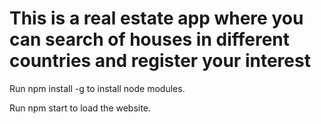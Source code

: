 # This is a real estate app where you can search of houses in different countries and register your interest

Run npm install -g to install node modules.

Run npm start to load the website.


